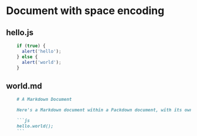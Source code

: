 # Document with space encoding

## hello.js

```js
    if (true) {
      alert('hello');
    } else {
      alert('world');
    }
```

## world.md

```md
    # A Markdown Document

    Here's a Markdown document within a Packdown document, with its own code blocks:

    ```js
    hello.world();
    ```
```